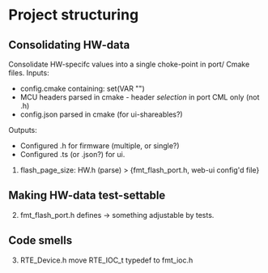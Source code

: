 # Project structuring

## Consolidating HW-data
Consolidate HW-specifc values into a single choke-point in port/ Cmake files.
Inputs: 
- config.cmake containing: set(VAR "")
- MCU headers parsed in cmake - header *selection* in port CML only (not .h)
- config.json parsed in cmake (for ui-shareables?)

Outputs: 
- Configured .h for firmware  (multiple, or single?)
- Configured .ts (or .json?) for ui.

1. flash_page_size: HW.h (parse) > {fmt_flash_port.h, web-ui config'd file}

## Making HW-data test-settable
2. fmt_flash_port.h defines -> something adjustable by tests.

## Code smells
3. RTE_Device.h move RTE_IOC_t typedef to fmt_ioc.h
